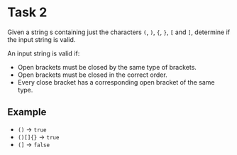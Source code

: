 # Task 2

Given a string s containing just the characters `(`, `)`, `{`, `}`, `[` and `]`,
determine if the input string is valid.

An input string is valid if:

- Open brackets must be closed by the same type of brackets.
- Open brackets must be closed in the correct order.
- Every close bracket has a corresponding open bracket of the same type.

## Example

- `()` -> `true`
- `()[]{}` -> `true`
- `(]` -> `false`
